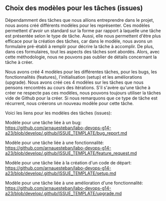 ## Choix des modèles pour les tâches (issues)

Dépendamment des tâches que nous allions entreprendre dans le projet, nous avons créé différents modèles pour les représenter. Ces modèles permettent d'avoir un standard sur la forme par rapport à laquelle une tâche est présentée selon le type de tâche. Aussi, elle nous permettent d'être plus efficace pour la création des tâches, car dans le modèle, nous avons un formulaire pré-établi à remplir pour décrire la tâche à accomplir. De plus, dans ces formulaires, tout les aspects des tâches sont abordés. Alors, avec cette méthodologie, nous ne pouvons pas oublier de détails concernant la tâche à créer.

Nous avons créé 4 modèles pour les différentes tâches, pour les bugs, les fonctionnalités (features), l'initialisation (setup) et les améliorations (upgrade). Nous avons créé ces 4 modèles sur les tâches que nous pensons rencontrés au cours des itérations. S'il s'avère qu'une tâche à créer ne respecte pas ces modèles, nous pouvons toujours utiliser la tâches vide de Github pour la créer. Si nous remarquons que ce type de tâche est récurrent, nous créerons un nouveau modèle pour cette tâche.

Voici les liens pour les modèles des tâches (issues):

Modèle pour une tâche liée à un bug: https://github.com/arnauesteban/labo-devops-g14-a23/blob/develop/.github/ISSUE_TEMPLATE/bug_report.md

Modèle pour une tâche liée à une fonctionnalité: https://github.com/arnauesteban/labo-devops-g14-a23/blob/develop/.github/ISSUE_TEMPLATE/feature_request.md

Modèle pour une tâche liée à la création d'un code de départ: https://github.com/arnauesteban/labo-devops-g14-a23/blob/develop/.github/ISSUE_TEMPLATE/setup.md

Modèle pour une tâche liée à une amélioration d'une fonctionnalité: https://github.com/arnauesteban/labo-devops-g14-a23/blob/develop/.github/ISSUE_TEMPLATE/upgrade.md

